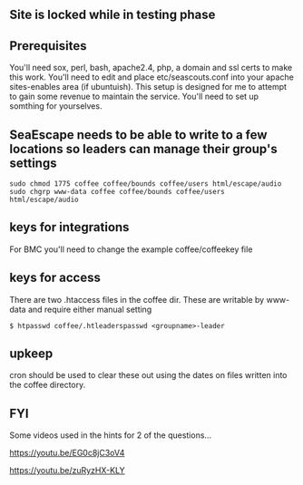 ## Site is locked while in testing phase

## Prerequisites
You'll need sox, perl, bash, apache2.4, php, a domain and ssl certs to make this work.
You'll need to edit and place etc/seascouts.conf into your apache sites-enables area (if ubuntuish).
This setup is designed for me to attempt to gain some revenue to maintain the service. You'll need to set up somthing for yourselves.

## SeaEscape needs to be able to write to a few locations so leaders can manage their group's settings
```
sudo chmod 1775 coffee coffee/bounds coffee/users html/escape/audio
sudo chgrp www-data coffee coffee/bounds coffee/users html/escape/audio
```

## keys for integrations
For BMC you'll need to change the example coffee/coffeekey file

## keys for access
There are two .htaccess files in the coffee dir. These are writable by www-data and require either manual setting
```
$ htpasswd coffee/.htleaderspasswd <groupname>-leader
```

## upkeep
cron should be used to clear these out using the dates on files written into the coffee directory.

## FYI
Some videos used in the hints for 2 of the questions...

https://youtu.be/EG0c8jC3oV4

https://youtu.be/zuRyzHX-KLY
